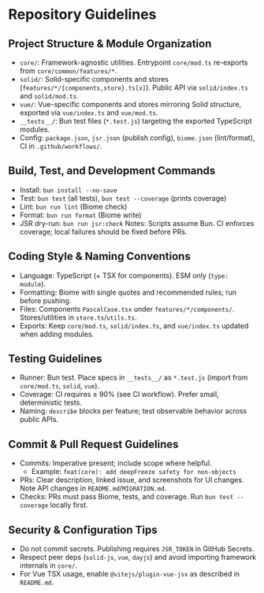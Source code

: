 # Repository Guidelines

## Project Structure & Module Organization
- `core/`: Framework-agnostic utilities. Entrypoint `core/mod.ts` re-exports from `core/common/features/*`.
- `solid/`: Solid-specific components and stores (`features/*/{components,store}.ts[x]`). Public API via `solid/index.ts` and `solid/mod.ts`.
- `vue/`: Vue-specific components and stores mirroring Solid structure, exported via `vue/index.ts` and `vue/mod.ts`.
- `__tests__/`: Bun test files (`*.test.js`) targeting the exported TypeScript modules.
- Config: `package.json`, `jsr.json` (publish config), `biome.json` (lint/format), CI in `.github/workflows/`.

## Build, Test, and Development Commands
- Install: `bun install --no-save`
- Test: `bun test` (all tests), `bun test --coverage` (prints coverage)
- Lint: `bun run lint` (Biome check)
- Format: `bun run format` (Biome write)
- JSR dry-run: `bun run jsr:check`
Notes: Scripts assume Bun. CI enforces coverage; local failures should be fixed before PRs.

## Coding Style & Naming Conventions
- Language: TypeScript (+ TSX for components). ESM only (`type: module`).
- Formatting: Biome with single quotes and recommended rules; run before pushing.
- Files: Components `PascalCase.tsx` under `features/*/components/`. Stores/utilities in `store.ts`/`utils.ts`.
- Exports: Keep `core/mod.ts`, `solid/index.ts`, and `vue/index.ts` updated when adding modules.

## Testing Guidelines
- Runner: Bun test. Place specs in `__tests__/` as `*.test.js` (import from `core/mod.ts`, `solid`, `vue`).
- Coverage: CI requires ≥ 90% (see CI workflow). Prefer small, deterministic tests.
- Naming: `describe` blocks per feature; test observable behavior across public APIs.

## Commit & Pull Request Guidelines
- Commits: Imperative present; include scope where helpful.
  - Example: `feat(core): add deepFreeze safety for non-objects`
- PRs: Clear description, linked issue, and screenshots for UI changes. Note API changes in `README.md`/`MIGRATION.md`.
- Checks: PRs must pass Biome, tests, and coverage. Run `bun test --coverage` locally first.

## Security & Configuration Tips
- Do not commit secrets. Publishing requires `JSR_TOKEN` in GitHub Secrets.
- Respect peer deps (`solid-js`, `vue`, `dayjs`) and avoid importing framework internals in `core/`.
- For Vue TSX usage, enable `@vitejs/plugin-vue-jsx` as described in `README.md`.

